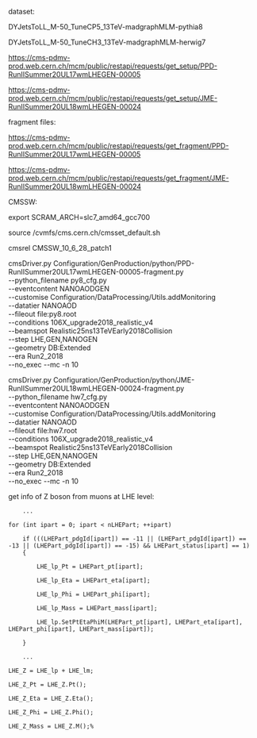 dataset:

DYJetsToLL_M-50_TuneCP5_13TeV-madgraphMLM-pythia8

DYJetsToLL_M-50_TuneCH3_13TeV-madgraphMLM-herwig7


https://cms-pdmv-prod.web.cern.ch/mcm/public/restapi/requests/get_setup/PPD-RunIISummer20UL17wmLHEGEN-00005 

https://cms-pdmv-prod.web.cern.ch/mcm/public/restapi/requests/get_setup/JME-RunIISummer20UL18wmLHEGEN-00024 

fragment files: 

https://cms-pdmv-prod.web.cern.ch/mcm/public/restapi/requests/get_fragment/PPD-RunIISummer20UL17wmLHEGEN-00005 

https://cms-pdmv-prod.web.cern.ch/mcm/public/restapi/requests/get_fragment/JME-RunIISummer20UL18wmLHEGEN-00024 



CMSSW: 

export SCRAM_ARCH=slc7_amd64_gcc700 

source /cvmfs/cms.cern.ch/cmsset_default.sh

cmsrel CMSSW_10_6_28_patch1 



cmsDriver.py Configuration/GenProduction/python/PPD-RunIISummer20UL17wmLHEGEN-00005-fragment.py \
--python_filename py8_cfg.py \
--eventcontent NANOAODGEN \
--customise Configuration/DataProcessing/Utils.addMonitoring \
--datatier NANOAOD \
--fileout file:py8.root \
--conditions 106X_upgrade2018_realistic_v4 \
--beamspot Realistic25ns13TeVEarly2018Collision \
--step LHE,GEN,NANOGEN \
--geometry DB:Extended \
--era Run2_2018 \
--no_exec --mc -n 10


cmsDriver.py Configuration/GenProduction/python/JME-RunIISummer20UL18wmLHEGEN-00024-fragment.py \
--python_filename hw7_cfg.py \
--eventcontent NANOAODGEN \
--customise Configuration/DataProcessing/Utils.addMonitoring \
--datatier NANOAOD \
--fileout file:hw7.root \
--conditions 106X_upgrade2018_realistic_v4 \
--beamspot Realistic25ns13TeVEarly2018Collision \
--step LHE,GEN,NANOGEN \
--geometry DB:Extended \
--era Run2_2018 \
--no_exec --mc -n 10



get info of Z boson from muons at LHE level: 

        ...
        
    for (int ipart = 0; ipart < nLHEPart; ++ipart) 
    
        if (((LHEPart_pdgId[ipart]) == -11 || (LHEPart_pdgId[ipart]) == -13 || (LHEPart_pdgId[ipart]) == -15) && LHEPart_status[ipart] == 1) 
        {  
        
            LHE_lp_Pt = LHEPart_pt[ipart];     
            
            LHE_lp_Eta = LHEPart_eta[ipart]; 
            
            LHE_lp_Phi = LHEPart_phi[ipart]; 
            
            LHE_lp_Mass = LHEPart_mass[ipart]; 
            
            LHE_lp.SetPtEtaPhiM(LHEPart_pt[ipart], LHEPart_eta[ipart], LHEPart_phi[ipart], LHEPart_mass[ipart]);        
        
        } 
        
        ... 
        
    LHE_Z = LHE_lp + LHE_lm; 
    
    LHE_Z_Pt = LHE_Z.Pt(); 
    
    LHE_Z_Eta = LHE_Z.Eta(); 
    
    LHE_Z_Phi = LHE_Z.Phi(); 
    
    LHE_Z_Mass = LHE_Z.M();% 

